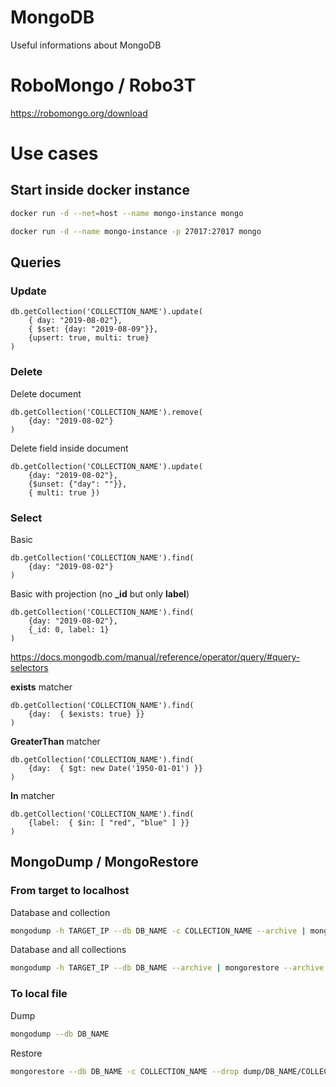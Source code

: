 # MongoDB
Useful informations about MongoDB

# RoboMongo / Robo3T
https://robomongo.org/download

# Use cases
## Start inside docker instance
```bash
docker run -d --net=host --name mongo-instance mongo
```
```bash
docker run -d --name mongo-instance -p 27017:27017 mongo
```
## Queries
### Update
```
db.getCollection('COLLECTION_NAME').update(
    { day: "2019-08-02"},
    { $set: {day: "2019-08-09"}},
    {upsert: true, multi: true}
)
```
### Delete
Delete document
```
db.getCollection('COLLECTION_NAME').remove(
    {day: "2019-08-02"}
)
```
Delete field inside document
```
db.getCollection('COLLECTION_NAME').update(
    {day: "2019-08-02"}, 
    {$unset: {"day": ""}}, 
    { multi: true })
```

### Select
Basic
```
db.getCollection('COLLECTION_NAME').find(
    {day: "2019-08-02"}
)
```
Basic with projection (no **_id** but only **label**)
```
db.getCollection('COLLECTION_NAME').find(
    {day: "2019-08-02"},
    {_id: 0, label: 1}
)
```
https://docs.mongodb.com/manual/reference/operator/query/#query-selectors

**exists** matcher
```
db.getCollection('COLLECTION_NAME').find(
    {day:  { $exists: true} }}
)
```
**GreaterThan** matcher
```
db.getCollection('COLLECTION_NAME').find(
    {day:  { $gt: new Date('1950-01-01') }}
)
```
**In** matcher
```
db.getCollection('COLLECTION_NAME').find(
    {label:  { $in: [ "red", "blue" ] }}
)
```

## MongoDump / MongoRestore
### From target to localhost
Database and collection
```bash
mongodump -h TARGET_IP --db DB_NAME -c COLLECTION_NAME --archive | mongorestore --archive
```
Database and all collections
```bash
mongodump -h TARGET_IP --db DB_NAME --archive | mongorestore --archive
```
### To local file
Dump
```bash
mongodump --db DB_NAME
```
Restore
```bash
mongorestore --db DB_NAME -c COLLECTION_NAME --drop dump/DB_NAME/COLLECTION_NAME.bson
```

